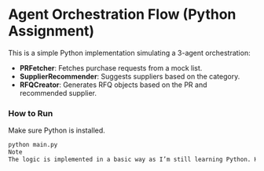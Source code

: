 # Agent Orchestration Flow (Python Assignment)

This is a simple Python implementation simulating a 3-agent orchestration:

- **PRFetcher**: Fetches purchase requests from a mock list.
- **SupplierRecommender**: Suggests suppliers based on the category.
- **RFQCreator**: Generates RFQ objects based on the PR and recommended supplier.

### How to Run

Make sure Python is installed.

```bash
python main.py
Note
The logic is implemented in a basic way as I’m still learning Python. Happy to improve based on feedback.